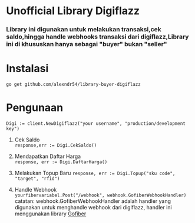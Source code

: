 # Unofficial Library Digiflazz
### Library ini digunakan untuk melakukan transaksi,cek saldo,hingga handle webhooks transaksi dari digiflazz,Library ini di khususkan hanya sebagai "buyer" bukan "seller"

# Instalasi
`go get github.com/alexndr54/library-buyer-digiflazz`   

# Pengunaan
`Digi := client.NewDigiflazz("your username", "production/development key")  `
1. Cek Saldo   
  `response,err := Digi.CekSaldo()` 

2. Mendapatkan Daftar Harga   
    `response, err := Digi.DaftarHarga()`

3. Melakukan Topup Baru
    `response, err := Digi.Topup("sku code", "target", "rfid")`

4. Handle Webhook   
`yourfibervariabel.Post("/webhook", webhook.GofiberWebhookHandler)`   
catatan: webhook.GofiberWebhookHandler adalah handler yang digunakan untuk menghandle webhook dari digiflazz, handler ini menggunakan library [Gofiber](https://github.com/gofiber/fiber)